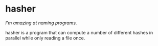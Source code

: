 # hasher

*I'm amazing at naming programs.*

hasher is a program that can compute a number of different hashes in parallel while only reading a file once.
